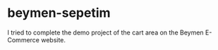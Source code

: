 # beymen-sepetim
I tried to complete the demo project of the cart area on the Beymen E-Commerce website.
